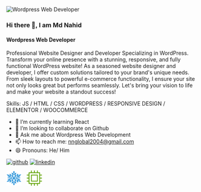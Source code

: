 ![Wordpress Web Developer](https://media.licdn.com/dms/image/v2/D5616AQHdrMNlJfqW3Q/profile-displaybackgroundimage-shrink_350_1400/B56ZZS_ZpxHsAc-/0/1745149075507?e=1750896000&v=beta&t=rqD07abhFHqC7TwYsWga2vdGQW7vSsPdkYPSfEZL1RA)

### Hi there 👋, I am Md Nahid
#### Wordpress Web Developer

Professional Website Designer and Developer Specializing in WordPress. Transform your online presence with a stunning, responsive, and fully functional WordPress website! As a seasoned website designer and developer, I offer custom solutions tailored to your brand's unique needs. From sleek layouts to powerful e-commerce functionality, I ensure your site not only looks great but performs seamlessly. Let's bring your vision to life and make your website a standout success!

Skills: JS / HTML / CSS / WORDPRESS / RESPONSIVE DESIGN / ELEMENTOR / WOOCOMMERCE

- 🌱 I’m currently learning React 
- 👯 I’m looking to collaborate on Github 
- 💬 Ask me about Wordpress Web Development 
- 📫 How to reach me: nnglobal2004@gmail.com 
- 😄 Pronouns: He/ Him 


[<img src='https://cdn.jsdelivr.net/npm/simple-icons@3.0.1/icons/github.svg' alt='github' height='40'>](https://github.com/https://github.com/mdnahid71)  [<img src='https://cdn.jsdelivr.net/npm/simple-icons@3.0.1/icons/linkedin.svg' alt='linkedin' height='40'>](https://www.linkedin.com/in/www.linkedin.com/in/md-nahid-2b66461b8/)  

<a href='https://archiveprogram.github.com/'><img src='https://raw.githubusercontent.com/acervenky/animated-github-badges/master/assets/acbadge.gif' width='40' height='40'></a> <a href='https://docs.github.com/en/developers'><img src='https://raw.githubusercontent.com/acervenky/animated-github-badges/master/assets/devbadge.gif' width='40' height='40'></a> 


